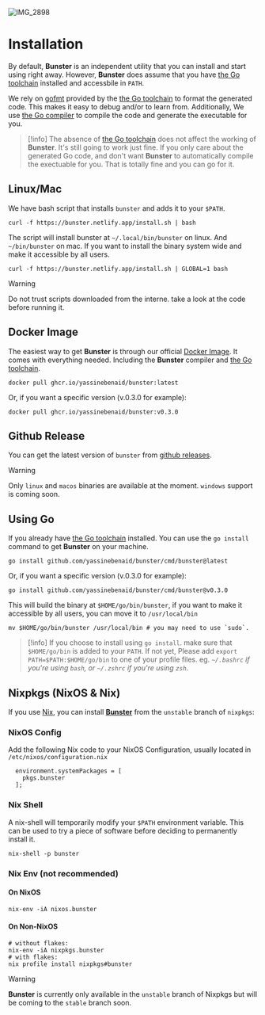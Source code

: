 ![IMG_2898](https://github.com/user-attachments/assets/4e9f6f26-8251-4285-81f7-52966a5279ac)
# Installation

By default, **Bunster** is an independent utility that you can install and start using right away. However,
**Bunster** does assume that you have [the Go toolchain](https://go.dev/dl) installed and accessbile in `PATH`.

We rely on [gofmt](https://pkg.go.dev/cmd/gofmt) provided by the [the Go toolchain](https://go.dev/dl) to format the generated
code. This makes it easy to debug and/or to learn from. Additionally, We use [the Go compiler](https://go.dev/dl) to compile
the code and generate the executable for you.

> [!info]
The absence of [the Go toolchain](https://go.dev/dl) does not affect the working of **Bunster**. It's still going to work just fine.
If you only care about the generated Go code, and don't want **Bunster** to automatically compile the exectuable for you.
That is totally fine and you can go for it.

## Linux/Mac
We have bash script that installs `bunster` and adds it to your `$PATH`.

```shell
curl -f https://bunster.netlify.app/install.sh | bash
```

The script will install bunster at `~/.local/bin/bunster` on linux. And `~/bin/bunster` on mac. If you want to install the binary system wide and make it accessible by all users.

```shell
curl -f https://bunster.netlify.app/install.sh | GLOBAL=1 bash
```

> [!warning]
> Do not trust scripts downloaded from the interne. take a look at the code before running it.

 ## Docker Image
The easiest way to get **Bunster** is through our official [Docker Image](https://docs.docker.com/get-started/docker-concepts/the-basics/what-is-an-image/).
It comes with everything needed. Including the **Bunster** compiler and [the Go toolchain](https://go.dev/dl).

```shell
docker pull ghcr.io/yassinebenaid/bunster:latest
```

Or, if you want a specific version (v.0.3.0 for example):

```shell
docker pull ghcr.io/yassinebenaid/bunster:v0.3.0
```

## Github Release
You can get the latest version of `bunster` from [github releases](https://github.com/yassinebenaid/bunster/releases).

> [!warning]
Only `linux` and `macos` binaries are available at the moment. `windows` support is coming soon.

## Using Go
If you already have [the Go toolchain](https://go.dev/dl) installed. You can use the `go install` command to get **Bunster** on your machine.

```shell
go install github.com/yassinebenaid/bunster/cmd/bunster@latest
```

Or, if you want a specific version (v.0.3.0 for example):

```shell
go install github.com/yassinebenaid/bunster/cmd/bunster@v0.3.0
```

This will build the binary at `$HOME/go/bin/bunster`, if you want to make it accessible by all users, you can move it to `/usr/local/bin`
```shell
mv $HOME/go/bin/bunster /usr/local/bin # you may need to use `sudo`.
```

> [!info]
If you choose to install using `go install`. make sure that `$HOME/go/bin` is added to your `PATH`. If not yet, Please add
`export PATH=$PATH:$HOME/go/bin` to one of your profile files. eg. *`~/.bashrc` if you're using `bash`, or `~/.zshrc` if you're using `zsh`*.

## Nixpkgs (NixOS & Nix)
If you use [Nix](https://nixos.org), you can install **[Bunster](https://search.nixos.org/packages?channel=unstable&show=bunster&from=0&size=50&sort=relevance&type=packages&query=bunster)** from the `unstable` branch of `nixpkgs`:
### NixOS Config
Add the following Nix code to your NixOS Configuration, usually located in `/etc/nixos/configuration.nix`
```
  environment.systemPackages = [
    pkgs.bunster
  ];
```
### Nix Shell
A nix-shell will temporarily modify your `$PATH` environment variable. This can be used to try a piece of software before deciding to permanently install it.
```shell
nix-shell -p bunster
```
### Nix Env (not recommended)
#### On NixOS
```shell
nix-env -iA nixos.bunster
```
#### On Non-NixOS
```shell
# without flakes:
nix-env -iA nixpkgs.bunster
# with flakes:
nix profile install nixpkgs#bunster
```
> [!warning]
> **Bunster** is currently only available in the `unstable` branch of Nixpkgs but will be coming to the `stable` branch soon.
